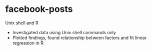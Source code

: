 # facebook-posts
Unix shell and R
- Investigated data using Unix shell commands only
- Plotted findings, found relationship between factors and fit linear regression in R
